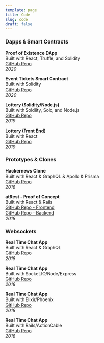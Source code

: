 ```yaml
---
template: page
title: Code
slug: code
draft: false
---
```

<h3>Dapps & Smart Contracts</h3>

<strong>Proof of Existence DApp</strong><br>Built with React, Truffle, and Solidity<br> <a href="http://www.github.com/maxgrok/notary-Dapp-rinkeby">GitHub Repo</a><br /> <em style="text-align:right;">2020</em><br>

<strong>Event Tickets Smart Contract</strong><br>Built with Solidity<br> <a href="http://www.github.com/maxgrok/event-tickets-contracts">GitHub Repo</a><br /> <em style="text-align:right;">2020</em><br>

<strong>Lottery (Solidity/Node.js)</strong><br>Built with Soldiity, Solc, and Node.js<br> <a href="http://www.github.com/maxgrok/lottery-solidity-node">GitHub Repo</a><br /> <em style="text-align:right;">2019</em><br>

<strong>Lottery (Front End)</strong><br>Built with React<br> <a href="http://www.github.com/maxgrok/lottery-dapp">GitHub Repo</a><br /> <em style="text-align:right;">2019</em><br>

<h3>Prototypes & Clones </h3>

<strong>Hackernews Clone</strong><br>Built with React & GraphQL & Apollo & Prisma<br> <a href="http://www.github.com/hackernews-react-apollo-fullstack">GitHub Repo</a><br /> <em style="text-align:right;">2018</em><br>

<strong>atRest - Proof of Concept</strong><br>Built with React & Rails<br> <a href="http://www.github.com/atrest-frontend">GitHub Repo - Frontend</a><br /> <a href="http://www.github.com/atrest-backend">GitHub Repo - Backend</a><br /> <em style="text-align:right;">2018</em><br>

<h3>Websockets</h3>

<strong>Real Time Chat App</strong><br>Built with React & GraphQL<br> <a href="https://github.com/maxgrok/react-graphql-real-time-chat-app">GitHub Repo</a><br /> <em style="text-align:right;">2018</em><br>

<strong>Real Time Chat App</strong><br>Built with Socket.IO/Node/Express<br> <a href="https://github.com/maxgrok/node-real-time-chat-app">GitHub Repo</a><br /> <em style="text-align:right;">2018</em><br>

<strong>Real Time Chat App</strong><br>Built with Elixir/Phoenix <br> <a href="https://github.com/maxgrok/phoenix-real-time-chat-app">GitHub Repo</a><br /> <em style="text-align:right;">2018</em><br>

<strong>Real Time Chat App</strong><br>Built with Rails/ActionCable <br><a href="https://github.com/maxgrok/action_cable_chat_app">GitHub Repo</a><br /> <em style="text-align:right;">2018</em><br>
